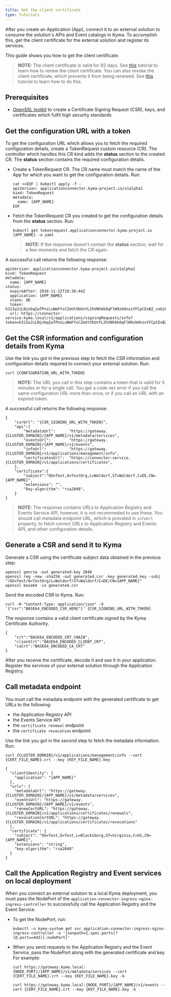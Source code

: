 ```yaml
---
title: Get the client certificate
type: Tutorials
---
```


After you create an Application (App), connect it to an external solution to consume the solution's APIs and Event catalogs in Kyma. To accomplish this, get the client certificate for the external solution and register its services.

This guide shows you how to get the client certificate.

>**NOTE:** The client certificate is valid for 92 days. See [this](#tutorials-renew-the-client-certificate) tutorial to learn how to renew the client certificate. 
You can also revoke the client certificate, which prevents it from being renewed. See [this](#tutorials-revoke-the-client-certificate) tutorial to learn how to do this.

## Prerequisites

- [OpenSSL toolkit](https://www.openssl.org/docs/man1.0.2/apps/openssl.html) to create a Certificate Signing Request (CSR), keys, and certificates which fulfil high security standards

## Get the configuration URL with a token

To get the configuration URL which allows you to fetch the required configuration details, create a TokenRequest custom resource (CR). The controller which handles this CR kind adds the **status** section to the created CR. The **status** section contains the required configuration details.

- Create a TokenRequest CR. The CR name must match the name of the App for which you want to get the configuration details. Run:
  ```
  cat <<EOF | kubectl apply -f -
  apiVersion: applicationconnector.kyma-project.io/v1alpha1
  kind: TokenRequest
  metadata:
    name: {APP_NAME}
  EOF
  ```

- Fetch the TokenRequest CR you created to get the configuration details from the **status** section. Run:
  ```
  kubectl get tokenrequest.applicationconnector.kyma-project.io {APP_NAME} -o yaml
  ```
  >**NOTE:** If the response doesn't contain the **status** section, wait for a few moments and fetch the CR again.

A successful call returns the following response:
  ```
  apiVersion: applicationconnector.kyma-project.io/v1alpha1
  kind: TokenRequest
  metadata:
    name: {APP_NAME}
  status:
    expireAfter: 2018-11-22T18:38:44Z
    application: {APP_NAME}
    state: OK
    token: h31IwJiLNjnbqIwTPnzLuNmFYsCZeUtVbUvYL2hVNh6kOqFlW9zkHnzxYFCpCExBZ_voGzUo6IVS_ExlZd4muQ==
    url: https://connector-service.kyma.local/v1/applications/signingRequests/info?token=h31IwJiLNjnbqIwTPnzLuNmFYsCZeUtVbUvYL2hVNh6kOqFlW9zkHnzxYFCpCExBZ_voGzUo6IVS_ExlZd4muQ==
  ```

## Get the CSR information and configuration details from Kyma

Use the link you got in the previous step to fetch the CSR information and configuration details required to connect your external solution. Run:

```
curl {CONFIGURATION_URL_WITH_TOKEN}
```
>**NOTE:** The URL you call in this step contains a token that is valid for 5 minutes or for a single call. You get a code `403` error if you call the same configuration URL more than once, or if you call an URL with an expired token.

A successful call returns the following response:
```
{
    "csrUrl": "{CSR_SIGNING_URL_WITH_TOKEN}",
    "api":{
        "metadataUrl":      "https://gateway.{CLUSTER_DOMAIN}/{APP_NAME}/v1/metadata/services",
        "eventsUrl":        "https://gateway.{CLUSTER_DOMAIN}/{APP_NAME}/v1/events",
        "infoUrl":          "https://gateway.{CLUSTER_DOMAIN}/v1/applications/management/info",
        "certificatesUrl":  "https://connector-service.{CLUSTER_DOMAIN}/v1/applications/certificates",
    },
    "certificate":{
        "subject":"OU=Test,O=TestOrg,L=Waldorf,ST=Waldorf,C=DE,CN={APP_NAME}",
        "extensions": "",
        "key-algorithm": "rsa2048",
    }
}
```

> **NOTE:** The response contains URLs to Application Registry and Events Service API, however, it is not recommeded to use these. You should call metadata endpoint URL, which is provided in `infoUrl` property, to fetch correct URLs to Application Registry and Events API, and other configuration details.

## Generate a CSR and send it to Kyma

Generate a CSR using the certificate subject data obtained in the previous step:
```
openssl genrsa -out generated.key 2048
openssl req -new -sha256 -out generated.csr -key generated.key -subj "/OU=Test/O=TestOrg/L=Waldorf/ST=Waldorf/C=DE/CN={APP_NAME}"
openssl base64 -in generated.csr
```

Send the encoded CSR to Kyma. Run:
```
curl -H "Content-Type: application/json" -d '{"csr":"BASE64_ENCODED_CSR_HERE"}' {CSR_SIGNING_URL_WITH_TOKEN}
```

The response contains a valid client certificate signed by the Kyma Certificate Authority.
```
{
    "crt":"BASE64_ENCODED_CRT_CHAIN",
    "clientCrt":"BASE64_ENCODED_CLIENT_CRT",
    "caCrt":"BASE64_ENCODED_CA_CRT"
}
```

After you receive the certificate, decode it and use it in your application. Register the services of your external solution through the Application Registry.

## Call metadata endpoint

You must call the metadata endpoint with the generated certificate to get URLs to the following:

- the Application Registry API
- the Events Service API
- the `certificate renewal` endpoint
- the `certificate revocation` endpoint

Use the link you got in the second step to fetch the metadata information. Run:

```
curl {CLUSTER_DOMAIN}/v1/applications/management/info --cert {CERT_FILE_NAME}.crt --key {KEY_FILE_NAME}.key
```

```
{
  "clientIdentity": {
    "application": "{APP_NAME}"
  },
  "urls": {
    "metadataUrl": "https://gateway.{CLUSTER_DOMAIN}/{APP_NAME}/v1/metadata/services",
    "eventsUrl": "https://gateway.{CLUSTER_DOMAIN}/{APP_NAME}/v1/events",
    "renewCertURL": "https://gateway.{CLUSTER_DOMAIN}/v1/applications/certificates/renewals",
    "revocationCertURL": "https://gateway.{CLUSTER_DOMAIN}/v1/applications/certificates/revocations"
  },
  "certificate": {
    "subject": "OU=Test,O=Test,L=Blacksburg,ST=Virginia,C=US,CN={APP_NAME}",
    "extensions": "string",
    "key-algorithm": "rsa2048"
  }
}
```

## Call the Application Registry and Event services on local deployment

When you connect an external solution to a local Kyma deployment, you must pass the NodePort of the `application-connector-ingress-nginx-ingress-controller` to successfully call the Application Registry and the Event Service.

- To get the NodePort, run:
  ```
  kubectl -n kyma-system get svc application-connector-ingress-nginx-ingress-controller -o 'jsonpath={.spec.ports[?(@.port==443)].nodePort}'
  ```
- When you send requests to the Application Registry and the Event Service, pass the NodePort along with the generated certificate and key. For example:
  ```
  curl https://gateway.kyma.local:{NODE_PORT}/{APP_NAME}/v1/metadata/services --cert {CERT_FILE_NAME}.crt --key {KEY_FILE_NAME}.key -k
  ```
  ```
  curl https://gateway.kyma.local:{NODE_PORT}/{APP_NAME}/v1/events --cert {CERT_FILE_NAME}.crt --key {KEY_FILE_NAME}.key -k
  ```
